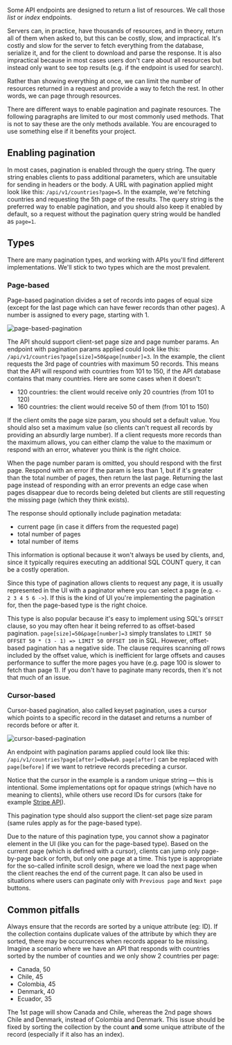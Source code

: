 Some API endpoints are designed to return a list of resources. We call those *list* or *index* endpoints.

Servers can, in practice, have thousands of resources, and in theory, return all of them when asked to, but this can be costly, slow, and impractical. It's costly and slow for the server to fetch everything from the database, serialize it, and for the client to download and parse the response. It is also impractical because in most cases users don't care about all resources but instead only want to see top results (e.g. if the endpoint is used for search).

Rather than showing everything at once, we can limit the number of resources returned in a request and provide a way to fetch the rest. In other words, we can page through resources.

There are different ways to enable pagination and paginate resources. The following paragraphs are limited to our most commonly used methods. That is not to say these are the only methods available. You are encouraged to use something else if it benefits your project.

## Enabling pagination

In most cases, pagination is enabled through the query string. The query string enables clients to pass additional parameters, which are unsuitable for sending in headers or the body. A URL with pagination applied might look like this: `/api/v1/countries?page=5`. In the example, we're fetching countries and requesting the 5th page of the results. The query string is the preferred way to enable pagination, and you should also keep it enabled by default, so a request without the pagination query string would be handled as `page=1`.

## Types

There are many pagination types, and working with APIs you'll find different implementations. We'll stick to two types which are the most prevalent.

### Page-based

Page-based pagination divides a set of records into pages of equal size (except for the last page which can have fewer records than other pages). A number is assigned to every page, starting with 1.

![page-based-pagination](/img/page-based-pagination.png)

The API should support client-set page size and page number params. An endpoint with pagination params applied could look like this: `/api/v1/countries?page[size]=50&page[number]=3`. In the example, the client requests the 3rd page of countries with maximum 50 records.
This means that the API will respond with countries from 101 to 150, if the API database contains that many countries. Here are some cases when it doesn't:

- 120 countries: the client would receive only 20 countries (from 101 to 120)
- 160 countries: the client would receive 50 of them (from 101 to 150)

If the client omits the page size param, you should set a default value. You should also set a maximum value (so clients can't request all records by providing an absurdly large number). If a client requests more records than the maximum allows, you can either clamp the value to the maximum or respond with an error, whatever you think is the right choice.

When the page number param is omitted, you should respond with the first page. Respond with an error if the param is less than 1, but if it's greater than the total number of pages, then return the last page. Returning the last page instead of responding with an error prevents an edge case when pages disappear due to records being deleted but clients are still requesting the missing page (which they think exists).

The response should optionally include pagination metadata:

- current page (in case it differs from the requested page)
- total number of pages
- total number of items

This information is optional because it won't always be used by clients, and, since it typically requires executing an additional SQL COUNT query, it can be a costly operation.

Since this type of pagination allows clients to request any page, it is usually represented in the UI with a paginator where you can select a page (e.g. `<- 2 3 4 5 6 ->`). If this is the kind of UI you're implementing the pagination for, then the page-based type is the right choice.

This type is also popular because it's easy to implement using SQL's `OFFSET` clause, so you may often hear it being referred to as offset-based pagination. `page[size]=50&page[number]=3` simply translates to `LIMIT 50 OFFSET 50 * (3 - 1) => LIMIT 50 OFFSET 100` in SQL. However, offset-based pagination has a negative side. The clause requires scanning _all_ rows included by the offset value, which is inefficient for large offsets and causes performance to suffer the more pages you have (e.g. page 100 is slower to fetch than page 1). If you don't have to paginate many records, then it's not that much of an issue.

### Cursor-based

Cursor-based pagination, also called keyset pagination, uses a cursor which points to a specific record in the dataset and returns a number of records before or after it.

![cursor-based-pagination](/img/cursor-based-pagination.png)

An endpoint with pagination params applied could look like this: `/api/v1/countries?page[after]=dQw4w9`. `page[after]` can be replaced with `page[before]` if we want to retrieve records preceding a cursor.

Notice that the cursor in the example is a random unique string — this is intentional. Some implementations opt for opaque strings (which have no meaning to clients), while others use record IDs for cursors (take for example [Stripe API](https://stripe.com/docs/api/pagination)).

This pagination type should also support the client-set page size param (same rules apply as for the page-based type).

Due to the nature of this pagination type, you cannot show a paginator element in the UI (like you can for the page-based type). Based on the current page (which is defined with a cursor), clients can jump only page-by-page back or forth, but only one page at a time. This type is appropriate for the so-called infinite scroll design, where we load the next page when the client reaches the end of the current page. It can also be used in situations where users can paginate only with `Previous page` and `Next page` buttons.

## Common pitfalls

Always ensure that the records are sorted by a unique attribute (eg: ID). If the collection contains duplicate values of the attribute by which they are sorted, there may be occurrences when records appear to be missing.
Imagine a scenario where we have an API that responds with countries sorted by the number of counties and we only show 2 countries per page:

- Canada, 50
- Chile, 45
- Colombia, 45
- Denmark, 40
- Ecuador, 35

The 1st page will show Canada and Chile, whereas the 2nd page shows Chile and Denmark, instead of Colombia and Denmark. This issue should be fixed by sorting the collection by the count **and** some unique attribute of the record (especially if it also has an index).
